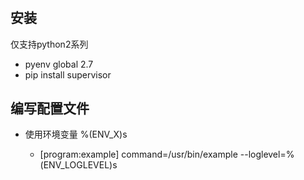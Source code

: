 # #

## 安装

仅支持python2系列

- pyenv global 2.7
- pip install supervisor

## 编写配置文件

- 使用环境变量 %(ENV_X)s

  - [program:example] command=/usr/bin/example --loglevel=%(ENV_LOGLEVEL)s
